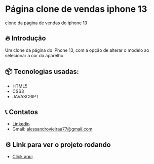 # Página clone de vendas iphone 13
clone da página de vendas do iphone 13

## 🔥 Introdução
Um clone da página do iPhone 13, com a opção de alterar o modelo ao selecionar a cor do aparelho.

## 📦 Tecnologias usadas:
- HTML5
- CSS3
- JAVASCRIPT

## 📞 Contatos
- [Linkedin](https://www.linkedin.com/in/alessandro-vieira02/)
- Gmail: alessandrovieiraa77@gmail.com

## ⚙️ Link para ver o projeto rodando
- [Click aqui](https://criador-de-tarefas-git-main-alessandro-vieiras-projects.vercel.app/)

  
